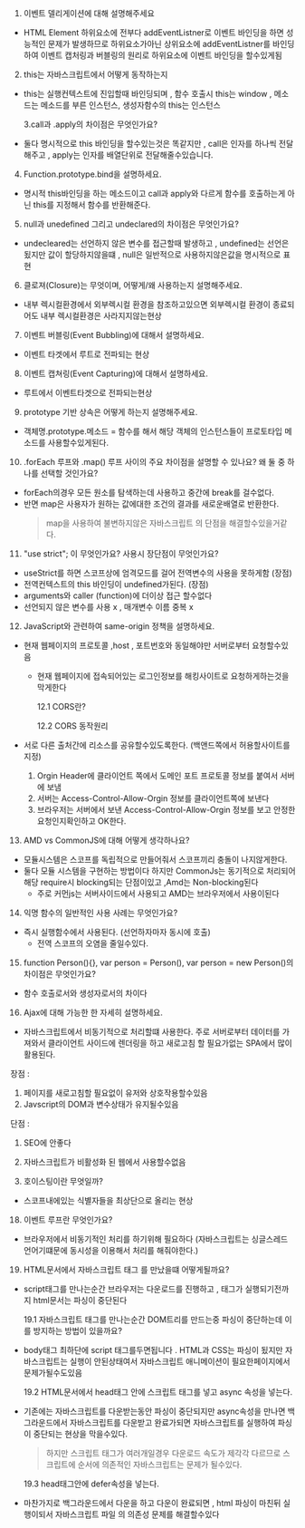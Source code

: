 1. 이벤트 델리게이션에 대해 설명해주세요

- HTML Element 하위요소에 전부다 addEventListner로 이벤트 바인딩을 하면 성능적인 문제가 발생하므로 하위요소가아닌 상위요소에 addEventListner를 바인딩하여 이벤트 캡처링과 버블링의 원리로 하위요소에 이벤트 바인딩을 할수있게됨

2. this는 자바스크립트에서 어떻게 동작하는지

- this는 실행컨텍스트에 진입할때 바인딩되며 , 함수 호출시 this는 window , 메소드는 메소드를 부른 인스턴스, 생성자함수의 this는 인스턴스

  3.call과 .apply의 차이점은 무엇인가요?

- 둘다 명시적으로 this 바인딩을 할수있는것은 똑같지만 , call은 인자를 하나씩 전달해주고 , apply는 인자를 배열단위로 전달해줄수있습니다.

4. Function.prototype.bind을 설명하세요.

- 명시적 this바인딩을 하는 메소드이고 call과 apply와 다르게 함수를 호출하는게 아닌 this를 지정해서 함수를 반환해준다.

5. null과 unedefined 그리고 undeclared의 차이점은 무엇인가요?

- undecleared는 선언하지 않은 변수를 접근할때 발생하고 , undefined는 선언은 됬지만 값이 할당하지않을떄 , null은 일반적으로 사용하지않은값을 명시적으로 표현

6. 클로져(Closure)는 무엇이며, 어떻게/왜 사용하는지 설명해주세요.

- 내부 렉시컬환경에서 외부렉시컬 환경을 참조하고있으면 외부렉시컬 환경이 종료되어도 내부 렉시컬환경은 사라지지않는현상

7. 이벤트 버블링(Event Bubbling)에 대해서 설명하세요.

- 이벤트 타겟에서 루트로 전파되는 현상

8. 이벤트 캡쳐링(Event Capturing)에 대해서 설명하세요.

- 루트에서 이벤트타겟으로 전파되는현상

9. prototype 기반 상속은 어떻게 하는지 설명해주세요.

- 객체명.prototype.메소드 = 함수를 해서 해당 객체의 인스턴스들이 프로토타입 메소드를 사용할수있게된다.

10. .forEach 루프와 .map() 루프 사이의 주요 차이점을 설명할 수 있나요? 왜 둘 중 하나를 선택할 것인가요?

- forEach의경우 모든 원소를 탐색하는데 사용하고 중간에 break를 걸수없다.
- 반면 map은 사용자가 원하는 값에대한 조건의 결과를 새로운배열로 반환한다.
  > map을 사용하여 불변하지않은 자바스크립트 의 단점을 해결할수있을거같다.

11. "use strict"; 이 무엇인가요? 사용시 장단점이 무엇인가요?

- useStrict를 하면 스코프상에 엄격모드를 걸어 전역변수의 사용을 못하게함 (장점)
- 전역컨텍스트의 this 바인딩이 undefined가된다. (장점)
- arguments와 caller (function)에 더이상 접근 할수없다
- 선언되지 않은 변수를 사용 x , 매개변수 이름 중복 x

12. JavaScript와 관련하여 same-origin 정책을 설명하세요.

- 현재 웹페이지의 프로토콜 ,host , 포트번호와 동일해야만 서버로부터 요청할수있음

  - 현재 웹페이지에 접속되어있는 로그인정보를 해킹사이트로 요청하게하는것을 막게한다

    12.1 CORS란?

    12.2 CORS 동작원리

- 서로 다른 출처간에 리소스를 공유할수있도록한다. (백앤드쪽에서 허용할사이트를 지정)
  1. Orgin Header에 클라이언트 쪽에서 도메인 포트 프로토콜 정보를 붙여서 서버에 보냄
  2. 서버는 Access-Control-Allow-Orgin 정보를 클라이언트쪽에 보낸다
  3. 브라우저는 서버에서 보낸 Access-Control-Allow-Orgin 정보를 보고 안정한 요청인지확인하고 OK한다.

13. AMD vs CommonJS에 대해 어떻게 생각하나요?

- 모듈시스템은 스코프를 독립적으로 만들어줘서 스코프끼리 충돌이 나지않게한다.
- 둘다 모듈 시스템을 구현하는 방법이다 하지만 CommonJs는 동기적으로 처리되어 해당 require시 blocking되는 단점이있고 ,Amd는 Non-blocking된다
  - 주로 커먼js는 서버사이드에서 사용되고 AMD는 브라우저에서 사용이된다

14. 익명 함수의 일반적인 사용 사례는 무엇인가요?

- 즉시 실행함수에서 사용된다. (선언하자마자 동시에 호출)
  - 전역 스코프의 오염을 줄일수있다.

15. function Person(){}, var person = Person(), var person = new Person()의 차이점은 무엇인가요?

- 함수 호출로서와 생성자로서의 차이다

16. Ajax에 대해 가능한 한 자세히 설명하세요.

- 자바스크립트에서 비동기적으로 처리할떄 사용한다. 주로 서버로부터 데이터를 가져와서 클라이언트 사이드에 렌더링을 하고 새로고침 할 필요가없는 SPA에서 많이 활용된다.

장점 :

1. 페이지를 새로고침할 필요없이 유저와 상호작용할수있음
2. Javscript의 DOM과 변수상태가 유지될수있음

단점 :

1. SEO에 안좋다
2. 자바스크립트가 비활성화 된 웹에서 사용할수없음

3. 호이스팅이란 무엇일까?

- 스코프내에있는 식별자들을 최상단으로 올리는 현상

18. 이벤트 루프란 무엇인가요?

- 브라우저에서 비동기적인 처리를 하기위해 필요하다 (자바스크립트는 싱글스레드 언어기떄문에 동시성을 이용해서 처리를 해줘야한다.)

19. HTML문서에서 자바스크립트 태그 를 만났을떄 어떻게될까요?

- script태그를 만나는순간 브라우저는 다운로드를 진행하고 , 태그가 실행되기전까지 html문서는 파싱이 중단된다

  19.1 자바스크립트 태그를 만나는순간 DOM트리를 만드는중 파싱이 중단하는데 이를 방지하는 방법이 있을까요?

- body태그 최하단에 script 태그를두면됩니다 . HTML과 CSS는 파싱이 됬지만 자바스크립트는 실행이 안된상태여서 자바스크립트 애니메이션이 필요한페이지에서 문제가될수도있음

  19.2 HTML문서에서 head태그 안에 스크립트 태그를 넣고 async 속성을 넣는다.

- 기존에는 자바스크립트를 다운받는동안 파싱이 중단되지만 async속성을 만나면 백그라운드에서 자바스크립트를 다운받고 완료가되면 자바스크립트를 실행하여 파싱이 중단되는 현상을 막을수있다.

  > 하지만 스크립트 태그가 여러개일경우 다운로드 속도가 제각각 다르므로 스크립트에 순서에 의존적인 자바스크립트는 문제가 될수있다.

  19.3 head태그안에 defer속성을 넣는다.

- 마찬가지로 백그라운드에서 다운을 하고 다운이 완료되면 , html 파싱이 마친뒤 실행이되서 자바스크립트 파일 의 의존성 문제를 해결할수있다
